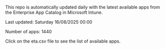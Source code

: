 This repo is automatically updated daily with the latest available apps from the Enterprise App Catalog in Microsoft Intune.

Last updated: Saturday 16/08/2025 00:00

Number of apps: 1440

Click on the eta.csv file to see the list of available apps.
